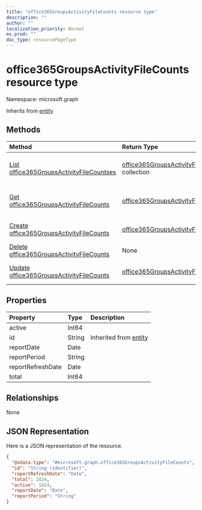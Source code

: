 ```yaml
---
title: "office365GroupsActivityFileCounts resource type"
description: ""
author: ""
localization_priority: Normal
ms.prod: ""
doc_type: resourcePageType
---
```


# office365GroupsActivityFileCounts resource type


Namespace: microsoft.graph




Inherits from [entity](../resources/entity.md)

## Methods
|Method|Return Type|Description|
|:---|:---|:---|
|[List office365GroupsActivityFileCountses](../api/office365groupsactivityfilecounts-list.md)|[office365GroupsActivityFileCounts](../resources/office365groupsactivityfilecounts.md) collection|List properties and relationships of the [office365GroupsActivityFileCounts](../resources/office365groupsactivityfilecounts.md) objects.|
|[Get office365GroupsActivityFileCounts](../api/office365groupsactivityfilecounts-get.md)|[office365GroupsActivityFileCounts](../resources/office365groupsactivityfilecounts.md)|Read properties and relationships of the [office365GroupsActivityFileCounts](../resources/office365groupsactivityfilecounts.md) object.|
|[Create office365GroupsActivityFileCounts](../api/office365groupsactivityfilecounts-create.md)|[office365GroupsActivityFileCounts](../resources/office365groupsactivityfilecounts.md)|Create a new [office365GroupsActivityFileCounts](../resources/office365groupsactivityfilecounts.md) object.|
|[Delete office365GroupsActivityFileCounts](../api/office365groupsactivityfilecounts-delete.md)|None|Deletes a [office365GroupsActivityFileCounts](../resources/office365groupsactivityfilecounts.md).|
|[Update office365GroupsActivityFileCounts](../api/office365groupsactivityfilecounts-update.md)|[office365GroupsActivityFileCounts](../resources/office365groupsactivityfilecounts.md)|Update the properties of a [office365GroupsActivityFileCounts](../resources/office365groupsactivityfilecounts.md) object.|

## Properties
|Property|Type|Description|
|:---|:---|:---|
|active|Int64||
|id|String| Inherited from [entity](../resources/entity.md)|
|reportDate|Date||
|reportPeriod|String||
|reportRefreshDate|Date||
|total|Int64||

## Relationships
None

## JSON Representation
Here is a JSON representation of the resource.
<!-- {
  "blockType": "resource",
  "keyProperty": "id",
  "@odata.type": "microsoft.graph.office365GroupsActivityFileCounts",
  "baseType": "microsoft.graph.entity",
  "openType": false
}
-->
``` json
{
  "@odata.type": "#microsoft.graph.office365GroupsActivityFileCounts",
  "id": "String (identifier)",
  "reportRefreshDate": "Date",
  "total": 1024,
  "active": 1024,
  "reportDate": "Date",
  "reportPeriod": "String"
}
```

